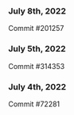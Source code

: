 ### July 8th, 2022

Commit #201257

### July 5th, 2022

Commit #314353


### July 4th, 2022

Commit #72281
